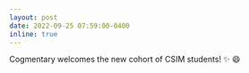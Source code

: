 ```yaml
---
layout: post
date: 2022-09-25 07:59:00-0400
inline: true
---
```


Cogmentary welcomes the new cohort of CSIM students! :sparkles: :smile:

